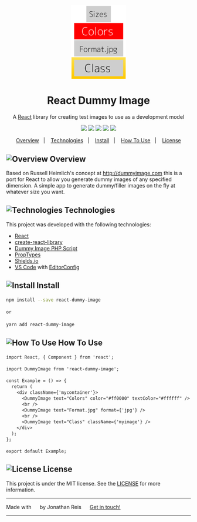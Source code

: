 <p style="text-align: center;" align="center">
  <img width="150" src="/example/example.png?raw=true">
</p>

<h1 align="center">React Dummy Image</h1>

<p style="text-align: center;" align="center">
  A <a href="https://reactjs.org/">React</a> library for creating test images to use as a development model
</p>

<p style="text-align: center;" align="center">
<img src="https://img.shields.io/github/languages/top/JonathanReisCom/react-dummy-image.svg">
<img src="https://img.shields.io/npm/v/react-dummy-image.svg">
<img src="https://img.shields.io/badge/code_style-standard-brightgreen.svg">
<img src="https://img.shields.io/badge/code_style-prettier-ff69b4.svg">
<img src="https://isitmaintained.com/badge/resolution/JonathanReisCom/react-dummy-image.svg">
</p>

<!-- [![NPM](https://img.shields.io/github/languages/top/JonathanReisCom/react-dummy-image.svg)](https://www.npmjs.com/package/react-dummy-image)
[![NPM](https://img.shields.io/npm/v/react-dummy-image.svg)](https://www.npmjs.com/package/react-dummy-image)
[![JavaScript Style Guide](https://img.shields.io/badge/code_style-standard-brightgreen.svg)](https://standardjs.com)
![Code style](https://img.shields.io/badge/code_style-prettier-ff69b4.svg)
[![Average time to resolve an issue](https://isitmaintained.com/badge/resolution/JonathanReisCom/react-dummy-image.svg)](https://isitmaintained.com/project/JonathanReisCom/react-dummy-image 'Average time to resolve an issue') -->

<!-- [![npm downloads](https://img.shields.io/npm/dm/react-dummy-image.svg)](https://www.npmjs.com/package/react-dummy-image) -->

<!-- [![CircleCI](https://img.shields.io/circleci/project/github/JonathanReisCom/react-dummy-image/master.svg)](https://circleci.com/gh/JonathanReisCom/react-dummy-image/tree/master) -->

<!-- [![Coverage Status](https://img.shields.io/codecov/c/github/JonathanReisCom/react-dummy-image/master.svg)](https://codecov.io/gh/JonathanReisCom/react-dummy-image/branch/master) -->

<p align="center">
  <a href="#Overview">Overview</a>&nbsp;&nbsp;&nbsp;|&nbsp;&nbsp;&nbsp;
  <a href="#Technologies">Technologies</a>&nbsp;&nbsp;&nbsp;|&nbsp;&nbsp;&nbsp;
  <a href="#Install">Install</a>&nbsp;&nbsp;&nbsp;|&nbsp;&nbsp;&nbsp;
  <a href="#How">How To Use</a>&nbsp;&nbsp;&nbsp;|&nbsp;&nbsp;&nbsp;
  <a href="#License">License</a>
</p>

## <img id="Overview" class="emoji" alt="Overview" height="30" width="30" src="https://github.githubassets.com/images/icons/emoji/unicode/1f4a1.png?v8"> Overview

Based on Russell Heimlich's concept at http://dummyimage.com this is a port for React to allow you generate dummy images of any specified dimension.
A simple app to generate dummy/filler images on the fly at whatever size you want.

## <img id="Technologies" class="emoji" alt="Technologies" height="30" width="30" src="https://github.githubassets.com/images/icons/emoji/unicode/1f680.png?v8"> Technologies

This project was developed with the following technologies:

- [React](https://reactjs.org/)
- [create-react-library](https://github.com/transitive-bullshit/create-react-library)
- [Dummy Image PHP Script](https://github.com/kingkool68/dummyimage)
- [PropTypes](https://github.com/facebook/prop-types)
- [Shields.io](https://shields.io/)
- [VS Code][vc] with [EditorConfig][vceditconfig]

## <img id="Install" class="emoji" alt="Install" height="30" width="30" src="https://github.githubassets.com/images/icons/emoji/unicode/1f6e0.png"> Install

```bash
npm install --save react-dummy-image

or

yarn add react-dummy-image
```

## <img id="How" class="emoji" alt="How To Use" height="30" width="30" src="https://github.githubassets.com/images/icons/emoji/unicode/2139.png?v8"> How To Use

```tsx
import React, { Component } from 'react';

import DummyImage from 'react-dummy-image';

const Example = () => {
  return (
    <div className={'mycontainer'}>
      <DummyImage text="Colors" color="#ff0000" textColor="#ffffff" />
      <br />
      <DummyImage text="Format.jpg" format={'jpg'} />
      <br />
      <DummyImage text="Class" className={'myimage'} />
    </div>
  );
};

export default Example;
```

## <img id="License" class="emoji" alt="License" height="30" width="30" src="https://github.githubassets.com/images/icons/emoji/unicode/1f4dd.png?v8"> License

This project is under the MIT license. See the [LICENSE](https://github.com/JonathanReisCom/react-dummy-image/blob/master/LICENSE) for more information.

---

Made with <img height="15" width="15" src="https://github.githubassets.com/images/icons/emoji/unicode/2764.png?v8"> by Jonathan Reis <img height="15" width="15" src="https://github.githubassets.com/images/icons/emoji/unicode/1f44b.png?v8"> [Get in touch!](https://www.linkedin.com/in/jonathan-reis-com/)

[nodejs]: https://nodejs.org/
[yarn]: https://yarnpkg.com/
[vc]: https://code.visualstudio.com/
[vceditconfig]: https://marketplace.visualstudio.com/items?itemName=EditorConfig.EditorConfig
[vceslint]: https://marketplace.visualstudio.com/items?itemName=dbaeumer.vscode-eslint

---
